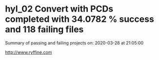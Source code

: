 # hyl_02 Convert with PCDs completed with 34.0782 % success and 118 failing files

Summary of passing and failing projects on: 2020-03-28 at 21:05:00

http://www.ryffine.com
